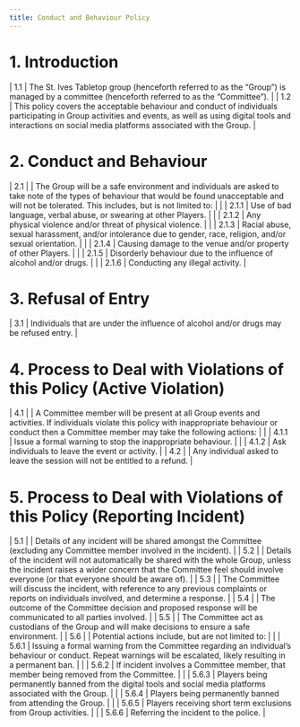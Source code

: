 ```yaml
---
title: Conduct and Behaviour Policy
---
```


# 1. Introduction

| 1.1 | The St. Ives Tabletop group (henceforth referred to as the “Group”) is managed by a committee (henceforth referred to as the “Committee”).                                                                                |
| 1.2 | This policy covers the acceptable behaviour and conduct of individuals participating in Group activities and events, as well as using digital tools and interactions on social media platforms associated with the Group. |

# 2. Conduct and Behaviour

| 2.1 |       | The Group will be a safe environment and individuals are asked to take note of the types of behaviour that would be found unacceptable and will not be tolerated.  This includes, but is not limited to: |
|     | 2.1.1 | Use of bad language, verbal abuse, or swearing at other Players.                                                                                                                                         |
|     | 2.1.2 | Any physical violence and/or threat of physical violence.                                                                                                                                                |
|     | 2.1.3 | Racial abuse, sexual harassment, and/or intolerance due to gender, race, religion, and/or sexual orientation.                                                                                            |
|     | 2.1.4 | Causing damage to the venue and/or property of other Players.                                                                                                                                            |
|     | 2.1.5 | Disorderly behaviour due to the influence of alcohol and/or drugs.                                                                                                                                       |
|     | 2.1.6 | Conducting any illegal activity.                                                                                                                                                                         |

# 3. Refusal of Entry

| 3.1 | Individuals that are under the influence of alcohol and/or drugs may be refused entry. |

# 4. Process to Deal with Violations of this Policy (Active Violation)

| 4.1 |       | A Committee member will be present at all Group events and activities.  If individuals violate this policy with inappropriate behaviour or conduct then a Committee member may take the following actions: |
|     | 4.1.1 | Issue a formal warning to stop the inappropriate behaviour.                                                                                                                                                |
|     | 4.1.2 | Ask individuals to leave the event or activity.                                                                                                                                                            |
| 4.2 |       | Any individual asked to leave the session will not be entitled to a refund.                                                                                                                                |

# 5. Process to Deal with Violations of this Policy (Reporting Incident)

| 5.1 |       | Details of any incident will be shared amongst the Committee (excluding any Committee member involved in the incident).                                                                                          |
| 5.2 |       | Details of the incident will not automatically be shared with the whole Group, unless the incident raises a wider concern that the Committee feel should involve everyone (or that everyone should be aware of). |
| 5.3 |       | The Committee will discuss the incident, with reference to any previous complaints or reports on individuals involved, and determine a response.                                                                 |
| 5.4 |       | The outcome of the Committee decision and proposed response will be communicated to all parties involved.                                                                                                        |
| 5.5 |       | The Committee act as custodians of the Group and will make decisions to ensure a safe environment.                                                                                                               |
| 5.6 |       | Potential actions include, but are not limited to:                                                                                                                                                               |
|     | 5.6.1 | Issuing a formal warning from the Committee regarding an individual’s behaviour or conduct.  Repeat warnings will be escalated, likely resulting in a permanent ban.                                             |
|     | 5.6.2 | If incident involves a Committee member, that member being removed from the Committee.                                                                                                                           |
|     | 5.6.3 | Players being permanently banned from the digital tools and social media platforms associated with the Group.                                                                                                    |
|     | 5.6.4 | Players being permanently banned from attending the Group.                                                                                                                                                       |
|     | 5.6.5 | Players receiving short term exclusions from Group activities.                                                                                                                                                   |
|     | 5.6.6 | Referring the incident to the police.                                                                                                                                                                            |
